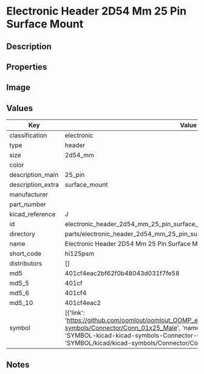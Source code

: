 # Electronic Header 2D54 Mm 25 Pin Surface Mount

## Description

## Properties


## Image


## Values

| Key | Value |
| --- | --- |
| classification | electronic |
| type | header |
| size | 2d54_mm |
| color |  |
| description_main | 25_pin |
| description_extra | surface_mount |
| manufacturer |  |
| part_number |  |
| kicad_reference | J |
| id | electronic_header_2d54_mm_25_pin_surface_mount |
| directory | parts/electronic_header_2d54_mm_25_pin_surface_mount |
| name | Electronic Header 2D54 Mm 25 Pin Surface Mount |
| short_code | hi125psm |
| distributors | [] |
| md5 | 401cf4eac2bf62f0b48043d031f7fe58 |
| md5_5 | 401cf |
| md5_6 | 401cf4 |
| md5_10 | 401cf4eac2 |
| symbol | [{'link': 'https://github.com/oomlout/oomlout_OOMP_eda_V2/tree/main/SYMBOL/kicad/kicad-symbols/Connector/Conn_01x25_Male', 'name': 'Connector : Conn_01x25_Male', 'id': 'SYMBOL-kicad-kicad-symbols-Connector-Conn_01x25_Male', 'directory': 'SYMBOL/kicad/kicad-symbols/Connector/Conn_01x25_Male/'}] |

## Notes


